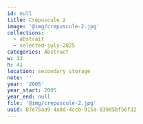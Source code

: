 ```yaml
---
id: null
title: Crépuscule 2
image: '@img/crepuscule-2.jpg'
collections:
  - abstrait
  - selected-july-2025
categories: Abstract
w: 33
h: 41
location: secondary storage
note: ''
year: '2005'
year_start: 2005
year_end: null
file: '@img/crepuscule-2.jpg'
uuid: 87e75aa9-4a8d-4ccb-915a-839d5bf56f32
---
```


